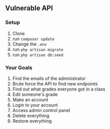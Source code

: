 ## Vulnerable API

### Setup
1. Clone
2. run `composer update`
4. Change the `.env`
5. run `php artisan migrate`
6. run `php artisan db:seed`

### Your Goals
1) Find the emails of the administrator
2) Brute force the API to find new endpoints
3) Find out what grades everyone got in a class
4) Edit someone's grade
5) Make an account
6) Login to your account
7) Access admin control panel
8) Delete everything
9) Restore everything